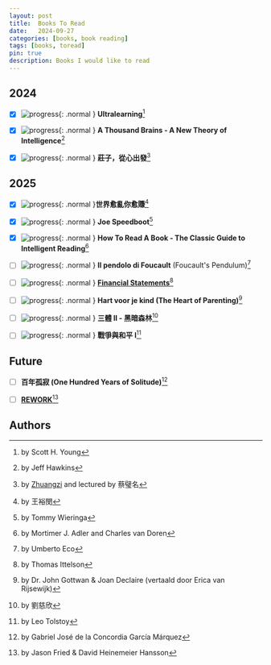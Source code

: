 ```yaml
---
layout: post
title:  Books To Read
date:   2024-09-27
categories: [books, book reading]
tags: [books, toread]
pin: true
description: Books I would like to read
---
```


## 2024

- [x] ![progress](https://progress-bar.xyz/100/?width=60){: .normal } **Ultralearning**[^ultralearning]
- [x] ![progress](https://progress-bar.xyz/100/?width=60){: .normal } **A Thousand Brains - A New Theory of Intelligence**[^thousandbrains]
- [x] ![progress](https://progress-bar.xyz/100/?width=60){: .normal } **莊子，從心出發**[^zhuangzi]


## 2025

- [x] ![progress](https://progress-bar.xyz/100/?width=60){: .normal }**世界愈亂你愈賺**[^investment-thinking]
- [x] ![progress](https://progress-bar.xyz/100/?width=60){: .normal } **Joe Speedboot**[^joespeedboot]
- [x] ![progress](https://progress-bar.xyz/100/?width=60){: .normal } **How To Read A Book - The Classic Guide to Intelligent Reading**[^howtoreadabook]
- [ ] ![progress](https://progress-bar.xyz/27/?width=60){: .normal } **Il pendolo di Foucault** (Foucault's Pendulum)[^il-pendolo-di-foucault]
- [ ] ![progress](https://progress-bar.xyz/33/?width=60){: .normal } [**Financial Statements**][fs][^finance]
- [ ] ![progress](https://progress-bar.xyz/26/?width=60){: .normal } **Hart voor je kind (The Heart of Parenting)**[^hart-voor-je-kind]
- [ ] ![progress](https://progress-bar.xyz/0/?width=60){: .normal } **三體 II - 黑暗森林**[^3-body-problem]
- [ ] ![progress](https://progress-bar.xyz/0/?width=60){: .normal } **戰爭與和平 I**[^war-and-peace]


## Future

- [ ] **百年孤寂 (One Hundred Years of Solitude)**[^solitude]
- [ ] [**REWORK**][rework][^rework]


## Authors

[^ultralearning]: by Scott H. Young
[^howtoreadabook]: by Mortimer J. Adler and Charles van Doren
[^thousandbrains]: by Jeff Hawkins
[^zhuangzi]: by [Zhuangzi](https://zh.wikipedia.org/zh-tw/%E5%BA%84%E5%AD%90) and lectured by 蔡璧名
[^rework]: by Jason Fried & David Heinemeier Hansson
[^war-and-peace]: by Leo Tolstoy
[^il-pendolo-di-foucault]: by Umberto Eco
[^3-body-problem]: by 劉慈欣
[^solitude]: by Gabriel José de la Concordia García Márquez
[^investment-thinking]: by 王裕閔
[^joespeedboot]: by Tommy Wieringa
[^finance]: by Thomas Ittelson
[^hart-voor-je-kind]: by Dr. John Gottwan & Joan Declaire (vertaald door Erica van Rijsewijk)

[rework]: https://basecamp.com/books/rework
[fs]: https://www.bol.com/nl/nl/p/financial-statements/9300000117158416/?bltgh=iM79leLR-EVLRa4xprlDVw.4_8.11.ProductTitle

